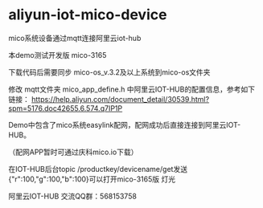 # aliyun-iot-mico-device

mico系统设备通过mqtt连接阿里云iot-hub

本demo测试开发版 mico-3165

下载代码后需要同步 mico-os_v.3.2及以上系统到mico-os文件夹

修改 mqtt文件夹 mico_app_define.h 中阿里云IOT-HUB的配置信息，参考如下链接：
https://help.aliyun.com/document_detail/30539.html?spm=5176.doc42655.6.574.q7IP1P

Demo中包含了mico系统easylink配网，配网成功后直接连接到阿里云IOT-HUB。

（配网APP暂时可通过庆科mico.io下载）

在IOT-HUB后台topic /productkey/devicename/get发送{"r":100,"g":100,"b":100}可以打开mico-3165版 灯光

阿里云IOT-HUB 交流QQ群：568153758